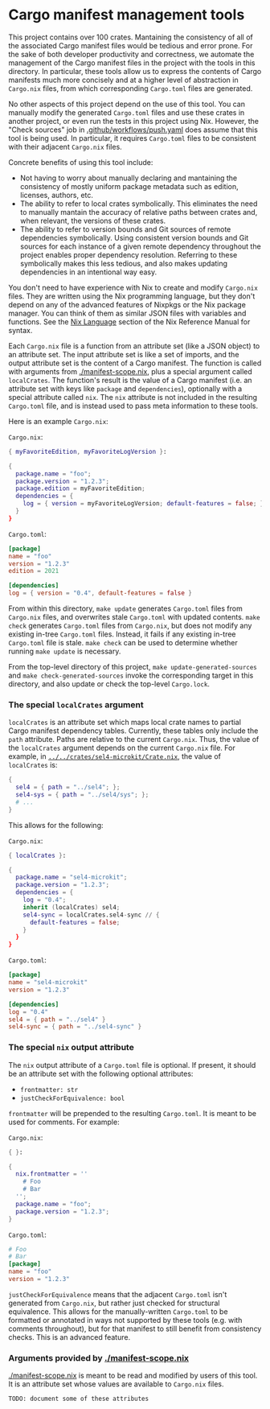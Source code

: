 <!--
     Copyright 2023, Colias Group, LLC

     SPDX-License-Identifier: CC-BY-SA-4.0
-->

# Cargo manifest management tools

This project contains over 100 crates. Mantaining the consistency of all of the associated Cargo
manifest files would be tedious and error prone. For the sake of both developer productivity and
correctness, we automate the management of the Cargo manifest files in the project with the tools in
this directory. In particular, these tools allow us to express the contents of Cargo manifests much
more concisely and at a higher level of abstraction in `Cargo.nix` files, from which corresponding
`Cargo.toml` files are generated.

No other aspects of this project depend on the use of this tool. You can manually modify the
generated `Cargo.toml` files and use these crates in another project, or even run the tests in this
project using Nix. However, the "Check sources" job in
[.github/workflows/push.yaml](../../.github/workflows/push.yaml) does assume that this tool is being
used. In particular, it requires `Cargo.toml` files to be consistent with their adjacent `Cargo.nix`
files.

Concrete benefits of using this tool include:
- Not having to worry about manually declaring and mantaining the consistency of mostly uniform
  package metadata such as edition, licenses, authors, etc.
- The ability to refer to local crates symbolically. This eliminates the need to manually mantain
  the accuracy of relative paths between crates and, when relevant, the versions of these crates.
- The ability to refer to version bounds and Git sources of remote dependencies symbolically. Using
  consistent version bounds and Git sources for each instance of a given remote dependency
  throughout the project enables proper dependency resolution. Referring to these symbolically makes
  this less tedious, and also makes updating dependencies in an intentional way easy. 

You don't need to have experience with Nix to create and modify `Cargo.nix` files. They are written
using the Nix programming language, but they don't depend on any of the advanced features of Nixpkgs
or the Nix package manager. You can think of them as similar JSON files with variables and
functions. See the [Nix Language](https://nixos.org/manual/nix/unstable/language/index.html) section
of the Nix Reference Manual for syntax.

Each `Cargo.nix` file is a function from an attribute set (like a JSON object) to an attribute set.
The input attribute set is like a set of imports, and the output attribute set is the content of a
Cargo manifest. The function is called with arguments from
[./manifest-scope.nix](./manifest-scope.nix), plus a special argument called `localCrates`. The
function's result is the value of a Cargo manifest (i.e. an attribute set with keys like `package`
and `dependencies`), optionally with a special attribute called `nix`. The `nix` attribute is not
included in the resulting `Cargo.toml` file, and is instead used to pass meta information to these
tools.

Here is an example `Cargo.nix`:

`Cargo.nix`:
```nix
{ myFavoriteEdition, myFavoriteLogVersion }:

{
  package.name = "foo";
  package.version = "1.2.3";
  package.edition = myFavoriteEdition;
  dependencies = {
    log = { version = myFavoriteLogVersion; default-features = false; };
  }
}
```
`Cargo.toml`:
```toml
[package]
name = "foo"
version = "1.2.3"
edition = 2021

[dependencies]
log = { version = "0.4", default-features = false }
```

From within this directory, `make update` generates `Cargo.toml` files from `Cargo.nix` files, and
overwrites stale `Cargo.toml` with updated contents. `make check` generates `Cargo.toml` files from
`Cargo.nix`, but does not modify any existing in-tree `Cargo.toml` files. Instead, it fails if any
existing in-tree `Cargo.toml` file is stale. `make check` can be used to determine whether running
`make update` is necessary.

From the top-level directory of this project, `make update-generated-sources` and `make
check-generated-sources` invoke the corresponding target in this directory, and also update or check
the top-level `Cargo.lock`.

### The special `localCrates` argument

`localCrates` is an attribute set which maps local crate names to partial Cargo manifest dependency
tables. Currently, these tables only include the `path` attribute. Paths are relative to the current
`Cargo.nix`. Thus, the value of the `localCrates` argument depends on the current `Cargo.nix` file.
For example, in [`../../crates/sel4-microkit/Crate.nix`](../../crates/sel4-microkit/Crate.nix), the
value of `localCrates` is:

```nix
{
  sel4 = { path = "../sel4"; };
  sel4-sys = { path = "../sel4/sys"; };
  # ...
}
```

This allows for the following:

`Cargo.nix`:
```nix
{ localCrates }:

{
  package.name = "sel4-microkit";
  package.version = "1.2.3";
  dependencies = {
    log = "0.4";
    inherit (localCrates) sel4;
    sel4-sync = localCrates.sel4-sync // {
      default-features = false;
    }
  }
}
```
`Cargo.toml`:
```toml
[package]
name = "sel4-microkit"
version = "1.2.3"

[dependencies]
log = "0.4"
sel4 = { path = "../sel4" }
sel4-sync = { path = "../sel4-sync" }
```

### The special `nix` output attribute

The `nix` output attribute of a `Cargo.toml` file is optional. If present, it should be an attribute
set with the following optional attributes:
- `frontmatter: str`
- `justCheckForEquivalence: bool`

`frontmatter` will be prepended to the resulting `Cargo.toml`. It is meant to be used for comments.
For example:

`Cargo.nix`:
```nix
{ }:

{
  nix.frontmatter = ''
    # Foo
    # Bar
  '';
  package.name = "foo";
  package.version = "1.2.3";
}
```
`Cargo.toml`:
```toml
# Foo
# Bar
[package]
name = "foo"
version = "1.2.3"
```

`justCheckForEquivalence` means that the adjacent `Cargo.toml` isn't generated from `Cargo.nix`, but
rather just checked for structural equivalence. This allows for the manually-written `Cargo.toml` to
be formatted or annotated in ways not supported by these tools (e.g. with comments throughout), but
for that manifest to still benefit from consistency checks. This is an advanced feature.

### Arguments provided by [./manifest-scope.nix](./manifest-scope.nix)

[./manifest-scope.nix](./manifest-scope.nix) is meant to be read and modified by users of this tool.
It is an attribute set whose values are available to `Cargo.nix` files.

`TODO: document some of these attributes`
